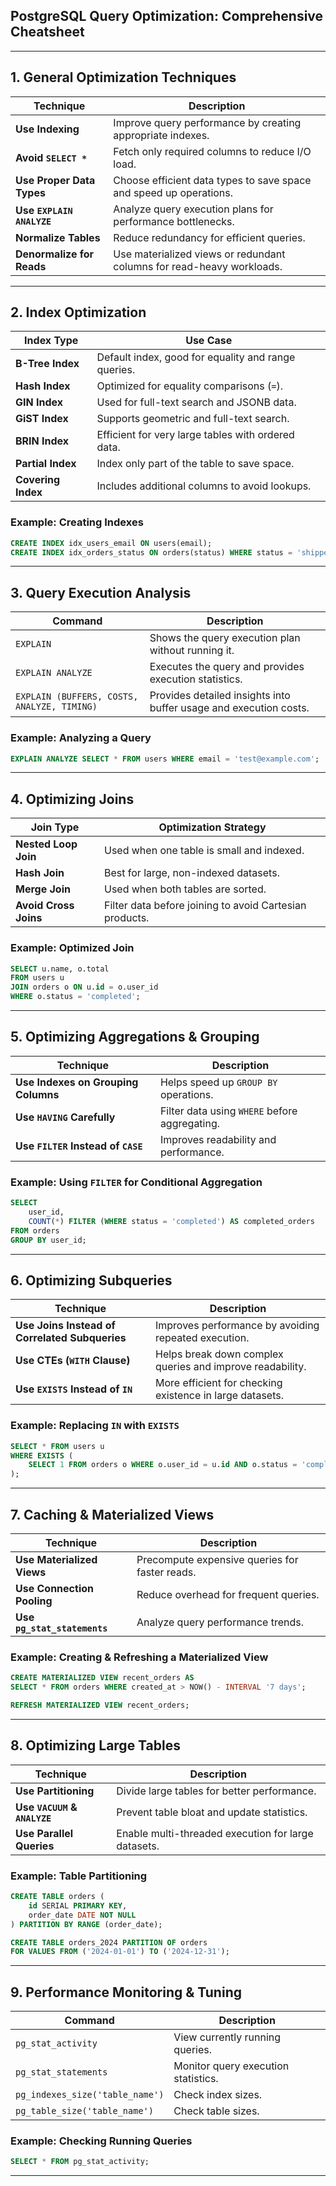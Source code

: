## **PostgreSQL Query Optimization: Comprehensive Cheatsheet**  

---

## **1. General Optimization Techniques**  
| Technique | Description |
|-----------|-------------|
| **Use Indexing** | Improve query performance by creating appropriate indexes. |
| **Avoid `SELECT *`** | Fetch only required columns to reduce I/O load. |
| **Use Proper Data Types** | Choose efficient data types to save space and speed up operations. |
| **Use `EXPLAIN ANALYZE`** | Analyze query execution plans for performance bottlenecks. |
| **Normalize Tables** | Reduce redundancy for efficient queries. |
| **Denormalize for Reads** | Use materialized views or redundant columns for read-heavy workloads. |

---

## **2. Index Optimization**  
| Index Type | Use Case |
|------------|---------|
| **B-Tree Index** | Default index, good for equality and range queries. |
| **Hash Index** | Optimized for equality comparisons (`=`). |
| **GIN Index** | Used for full-text search and JSONB data. |
| **GiST Index** | Supports geometric and full-text search. |
| **BRIN Index** | Efficient for very large tables with ordered data. |
| **Partial Index** | Index only part of the table to save space. |
| **Covering Index** | Includes additional columns to avoid lookups. |

### **Example: Creating Indexes**
```sql
CREATE INDEX idx_users_email ON users(email);
CREATE INDEX idx_orders_status ON orders(status) WHERE status = 'shipped';
```

---

## **3. Query Execution Analysis**  
| Command | Description |
|---------|-------------|
| `EXPLAIN` | Shows the query execution plan without running it. |
| `EXPLAIN ANALYZE` | Executes the query and provides execution statistics. |
| `EXPLAIN (BUFFERS, COSTS, ANALYZE, TIMING)` | Provides detailed insights into buffer usage and execution costs. |

### **Example: Analyzing a Query**
```sql
EXPLAIN ANALYZE SELECT * FROM users WHERE email = 'test@example.com';
```

---

## **4. Optimizing Joins**  
| Join Type | Optimization Strategy |
|-----------|----------------------|
| **Nested Loop Join** | Used when one table is small and indexed. |
| **Hash Join** | Best for large, non-indexed datasets. |
| **Merge Join** | Used when both tables are sorted. |
| **Avoid Cross Joins** | Filter data before joining to avoid Cartesian products. |

### **Example: Optimized Join**
```sql
SELECT u.name, o.total 
FROM users u 
JOIN orders o ON u.id = o.user_id 
WHERE o.status = 'completed';
```

---

## **5. Optimizing Aggregations & Grouping**  
| Technique | Description |
|-----------|-------------|
| **Use Indexes on Grouping Columns** | Helps speed up `GROUP BY` operations. |
| **Use `HAVING` Carefully** | Filter data using `WHERE` before aggregating. |
| **Use `FILTER` Instead of `CASE`** | Improves readability and performance. |

### **Example: Using `FILTER` for Conditional Aggregation**
```sql
SELECT 
    user_id, 
    COUNT(*) FILTER (WHERE status = 'completed') AS completed_orders 
FROM orders 
GROUP BY user_id;
```

---

## **6. Optimizing Subqueries**  
| Technique | Description |
|-----------|-------------|
| **Use Joins Instead of Correlated Subqueries** | Improves performance by avoiding repeated execution. |
| **Use CTEs (`WITH` Clause)** | Helps break down complex queries and improve readability. |
| **Use `EXISTS` Instead of `IN`** | More efficient for checking existence in large datasets. |

### **Example: Replacing `IN` with `EXISTS`**
```sql
SELECT * FROM users u
WHERE EXISTS (
    SELECT 1 FROM orders o WHERE o.user_id = u.id AND o.status = 'completed'
);
```

---

## **7. Caching & Materialized Views**  
| Technique | Description |
|-----------|-------------|
| **Use Materialized Views** | Precompute expensive queries for faster reads. |
| **Use Connection Pooling** | Reduce overhead for frequent queries. |
| **Use `pg_stat_statements`** | Analyze query performance trends. |

### **Example: Creating & Refreshing a Materialized View**
```sql
CREATE MATERIALIZED VIEW recent_orders AS
SELECT * FROM orders WHERE created_at > NOW() - INTERVAL '7 days';

REFRESH MATERIALIZED VIEW recent_orders;
```

---

## **8. Optimizing Large Tables**  
| Technique | Description |
|-----------|-------------|
| **Use Partitioning** | Divide large tables for better performance. |
| **Use `VACUUM` & `ANALYZE`** | Prevent table bloat and update statistics. |
| **Use Parallel Queries** | Enable multi-threaded execution for large datasets. |

### **Example: Table Partitioning**
```sql
CREATE TABLE orders (
    id SERIAL PRIMARY KEY,
    order_date DATE NOT NULL
) PARTITION BY RANGE (order_date);

CREATE TABLE orders_2024 PARTITION OF orders 
FOR VALUES FROM ('2024-01-01') TO ('2024-12-31');
```

---

## **9. Performance Monitoring & Tuning**  
| Command | Description |
|---------|-------------|
| `pg_stat_activity` | View currently running queries. |
| `pg_stat_statements` | Monitor query execution statistics. |
| `pg_indexes_size('table_name')` | Check index sizes. |
| `pg_table_size('table_name')` | Check table sizes. |

### **Example: Checking Running Queries**
```sql
SELECT * FROM pg_stat_activity;
```

---
